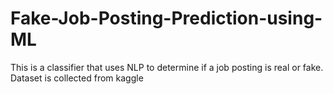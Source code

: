 # Fake-Job-Posting-Prediction-using-ML
This is a classifier that uses NLP to determine if a job posting is real or fake. Dataset is collected from kaggle
